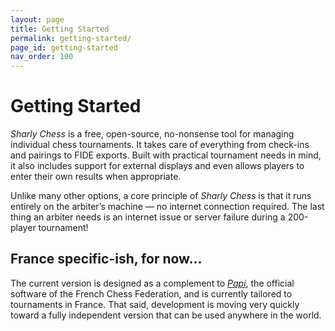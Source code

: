```yaml
---
layout: page
title: Getting Started
permalink: getting-started/
page_id: getting-started
nav_order: 100
---
```


# Getting Started

_Sharly Chess_ is a free, open-source, no-nonsense tool for managing individual chess tournaments. It takes care of everything from check-ins and pairings to FIDE exports. Built with practical tournament needs in mind, it also includes support for external displays and even allows players to enter their own results when appropriate.

Unlike many other options, a core principle of _Sharly Chess_ is that it runs entirely on the arbiter’s machine — no internet connection required. The last thing an arbiter needs is an internet issue or server failure during a 200-player tournament!

## France specific-ish, for now...

The current version is designed as a complement to _[Papi](https://www.echecs.asso.fr/Actu.aspx?Ref=14287)_, the official software of the French Chess Federation, and is currently tailored to tournaments in France. That said, development is moving very quickly toward a fully independent version that can be used anywhere in the world.
